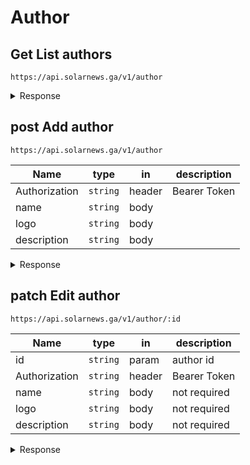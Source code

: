 # **Author**

## <span class="get method">Get</span> **List authors**

`https://api.solarnews.ga/v1/author`

<details>
  <summary>Response</summary>

<span class="get round"></span> **200: OK**

```json
{
	"result": [
		{
			"_id": "612f7903e8c0aff51deeffe6",
			"name": "Elon",
			"logo": "https://www.com",
			"description": "Elon Musk"
		}
	]
}
```

</details>

## <span class="post method">post</span> **Add author**

`https://api.solarnews.ga/v1/author`

| Name          | type     | in     | description  |
| ------------- | -------- | ------ | ------------ |
| Authorization | `string` | header | Bearer Token |
| name          | `string` | body   |              |
| logo          | `string` | body   |              |
| description   | `string` | body   |              |

<details>
  <summary>Response</summary>

<span class="get round"></span> **201: Created**

```json
{
	"inserted_id": "612f7903e8c0aff51deeffe6"
}
```

<span class="delete round"></span> **400: Bad Request**

```json
{
	"message": "\"name\" is required"
}
```

<span class="delete round"></span> **401: Unauthorized**

```json
Unauthorized
```

</details>

## <span class="patch method">patch</span> **Edit author**

`https://api.solarnews.ga/v1/author/:id`

| Name          | type     | in     | description  |
| ------------- | -------- | ------ | ------------ |
| id            | `string` | param  | author id    |
| Authorization | `string` | header | Bearer Token |
| name          | `string` | body   | not required |
| logo          | `string` | body   | not required |
| description   | `string` | body   | not required |

<details>
  <summary>Response</summary>

<span class="get round"></span> **200: OK**

```json
{
	"edited_id": "612f7903e8c0aff51deeffe6"
}
```

<span class="delete round"></span> **400: Bad Request**

```json
{
	"message": "\"title\" is not allowed"
}
```

<span class="delete round"></span> **404: Not Found**

```json
{
	"message": "agency not found"
}
```

<span class="delete round"></span> **401: Unauthorized**

```json
Unauthorized
```

</details>
